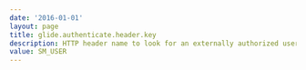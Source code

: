 ```yaml
---
date: '2016-01-01'
layout: page
title: glide.authenticate.header.key
description: HTTP header name to look for an externally authorized user (e.g. for SiteMinder)
value: SM_USER 
---
```

